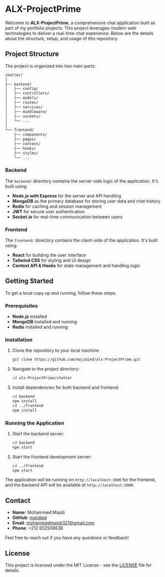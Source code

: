 # ALX-ProjectPrime

Welcome to **ALX-ProjectPrime**, a comprehensive chat application built as part of my portfolio projects. This project leverages modern web technologies to deliver a real-time chat experience. Below are the details about the structure, setup, and usage of this repository.

## Project Structure

The project is organized into two main parts:

```markdown
chatter/
│
├── backend/
│   ├── config/
│   ├── controllers/
│   ├── models/
│   ├── routes/
│   ├── services/
│   ├── middleware/
│   ├── sockets/
│   └── ...
│
└── frontend/
    ├── components/
    ├── pages/
    ├── context/
    ├── hooks/
    ├── styles/
    └── ...
```

### Backend

The `backend/` directory contains the server-side logic of the application. It's built using:

- **Node.js with Express** for the server and API handling
- **MongoDB** as the primary database for storing user data and chat history
- **Redis** for caching and session management
- **JWT** for secure user authentication
- **Socket.io** for real-time communication between users

### Frontend

The `frontend/` directory contains the client-side of the application. It's built using:

- **React** for building the user interface
- **Tailwind CSS** for styling and UI design
- **Context API & Hooks** for state management and handling logic

## Getting Started

To get a local copy up and running, follow these steps:

### Prerequisites

- **Node.js** installed
- **MongoDB** installed and running
- **Redis** installed and running

### Installation

1. Clone the repository to your local machine:

   ```sh
   git clone https://github.com/majidied/alx-ProjectPrime.git
   ```

2. Navigate to the project directory:

   ```sh
   cd alx-ProjectPrime/chatter
   ```

3. Install dependencies for both backend and frontend:

   ```sh
   cd backend
   npm install
   cd ../frontend
   npm install
   ```

### Running the Application

1. Start the backend server:

   ```sh
   cd backend
   npm start
   ```

2. Start the frontend development server:

   ```sh
   cd ../frontend
   npm start
   ```

The application will be running on `http://localhost:3000` for the frontend, and the backend API will be available at `http://localhost:5000`.

## Contact

- **Name**: Mohammed Majidi
- **GitHub**: [majidied](https://github.com/majidied)
- **Email**: <mohammedmajidi321@gmail.com>
- **Phone**: +212 652508638

Feel free to reach out if you have any questions or feedback!

## License

This project is licensed under the MIT License - see the [LICENSE](LICENSE) file for details.
